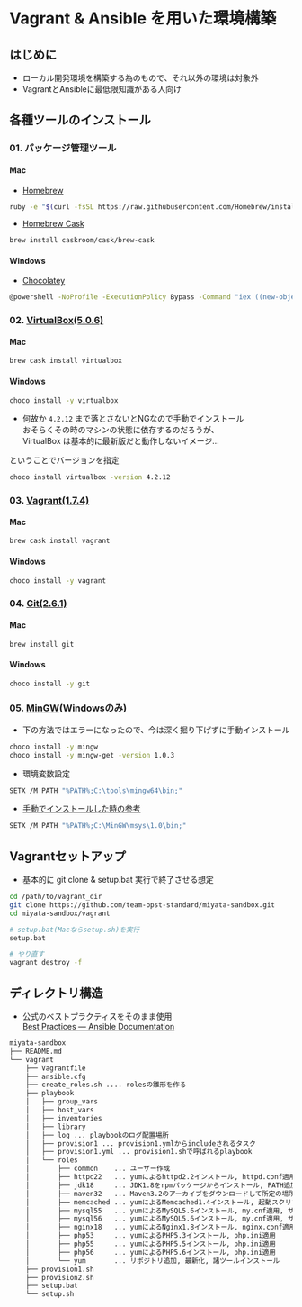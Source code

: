 Vagrant & Ansible を用いた環境構築
======

## はじめに
* ローカル開発環境を構築する為のもので、それ以外の環境は対象外
* VagrantとAnsibleに最低限知識がある人向け

## 各種ツールのインストール
### 01. パッケージ管理ツール

#### Mac
* <a href="http://brew.sh/index_ja.html" target="_blank">Homebrew</a>
```bash
ruby -e "$(curl -fsSL https://raw.githubusercontent.com/Homebrew/install/master/install)"
```

* <a href="http://caskroom.io/" target="_blank">Homebrew Cask</a>
```bash
brew install caskroom/cask/brew-cask
```

#### Windows
* <a href="https://chocolatey.org/" target="_blank">Chocolatey</a>
```bash
@powershell -NoProfile -ExecutionPolicy Bypass -Command "iex ((new-object net.webclient).DownloadString('https://chocolatey.org/install.ps1'))" && SET PATH=%PATH%;%ALLUSERSPROFILE%\chocolatey\bin
```

### 02. <a href="https://www.virtualbox.org/" target="_blank">VirtualBox(5.0.6)</a>
#### Mac
```bash
brew cask install virtualbox
```

#### Windows
```bash
choco install -y virtualbox
```

* 何故か `4.2.12` まで落とさないとNGなので手動でインストール  
おそらくその時のマシンの状態に依存するのだろうが、  
VirtualBox は基本的に最新版だと動作しないイメージ...  

ということでバージョンを指定  
```bash
choco install virtualbox -version 4.2.12
```

### 03. <a href="https://www.vagrantup.com/" target="_blank">Vagrant(1.7.4)</a>
#### Mac
```bash
brew cask install vagrant
```

#### Windows
```bash
choco install -y vagrant
```

### 04. <a href="https://git-scm.com/" target="_blank">Git(2.6.1)</a>
#### Mac
```bash
brew install git
```

#### Windows
```bash
choco install -y git
```

### 05. <a href="http://www.mingw.org/" target="_blank">MinGW</a>(Windowsのみ)
* 下の方法ではエラーになったので、今は深く掘り下げずに手動インストール  
```bash
choco install -y mingw
choco install -y mingw-get -version 1.0.3
```

* 環境変数設定  

```bash
SETX /M PATH "%PATH%;C:\tools\mingw64\bin;"
```

* <a href="http://web.plus-idea.net/2014/06/mingw-install-2014/" target="_blank">手動でインストールした時の参考</a>
```bash
SETX /M PATH "%PATH%;C:\MinGW\msys\1.0\bin;"
```

## Vagrantセットアップ

* 基本的に git clone & setup.bat 実行で終了させる想定

```bash
cd /path/to/vagrant_dir
git clone https://github.com/team-opst-standard/miyata-sandbox.git
cd miyata-sandbox/vagrant

# setup.bat(Macならsetup.sh)を実行
setup.bat

# やり直す
vagrant destroy -f
```

## ディレクトリ構造
* 公式のベストプラクティスをそのまま使用  
<a href="http://docs.ansible.com/ansible/playbooks_best_practices.html#directory-layout" target="_blank">Best Practices &mdash; Ansible Documentation</a>

```bash
miyata-sandbox
├── README.md
└── vagrant
    ├── Vagrantfile
    ├── ansible.cfg
    ├── create_roles.sh .... rolesの雛形を作る
    ├── playbook
    │   ├── group_vars
    │   ├── host_vars
    │   ├── inventories
    │   ├── library
    │   ├── log ... playbookのログ配置場所
    │   ├── provision1 ... provision1.ymlからincludeされるタスク
    │   ├── provision1.yml ... provision1.shで呼ばれるplaybook
    │   └── roles
    │       ├── common    ... ユーザー作成
    │       ├── httpd22   ... yumによるhttpd2.2インストール, httpd.conf適用, サービス起動
    │       ├── jdk18     ... JDK1.8をrpmパッケージからインストール, PATH追加用スクリプト配置
    │       ├── maven32   ... Maven3.2のアーカイブをダウンロードして所定の場所に配置, PATH追加用スクリプト配置
    │       ├── memcached ... yumによるMemcached1.4インストール, 起動スクリプト適用, サービス起動
    │       ├── mysql55   ... yumによるMySQL5.6インストール, my.cnf適用, サンプルDBのダンプインポート, サービス起動
    │       ├── mysql56   ... yumによるMySQL5.6インストール, my.cnf適用, サンプルDBのダンプインポート, サービス起動
    │       ├── nginx18   ... yumによるNginx1.8インストール, nginx.conf適用, サービス起動
    │       ├── php53     ... yumによるPHP5.3インストール, php.ini適用
    │       ├── php55     ... yumによるPHP5.5インストール, php.ini適用
    │       ├── php56     ... yumによるPHP5.6インストール, php.ini適用
    │       └── yum       ... リポジトリ追加, 最新化, 諸ツールインストール
    ├── provision1.sh
    ├── provision2.sh
    ├── setup.bat
    └── setup.sh
```

